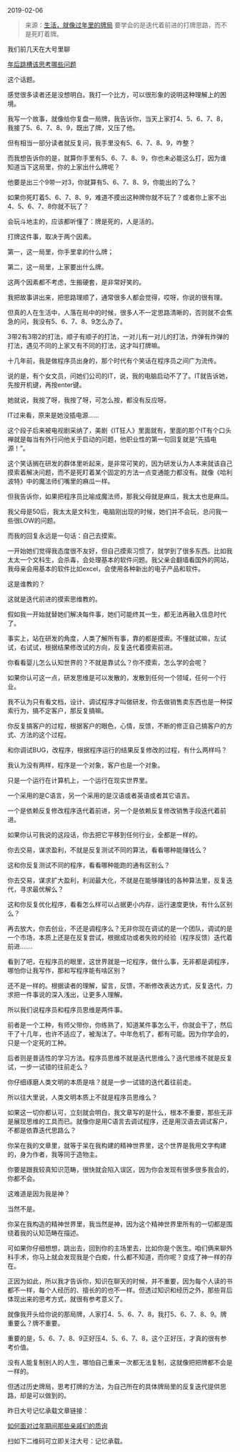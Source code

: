 2019-02-06

> 来源：[生活，就像过年里的牌局](http://mp.weixin.qq.com/s?__biz=MzU3NDc5Nzc0NQ==&mid=2247483989&idx=1&sn=720d77a52c8d3cdbbaa70d3a913855b4&chksm=fd2da08bca5a299d85011e39004e30ee9d041752a5d058f71907ef217b6dd06c8bcbf5c56c70&scene=27#wechat_redirect)
> 要学会的是迭代着前进的打牌思路，而不是死盯着牌。

我们前几天在大号里聊

[年后跳槽该思考哪些问题](https://mp.weixin.qq.com/s?__biz=MzU0MjYwNDU2Mw==&mid=2247485725&idx=1&sn=0e9e562fd1a9415d8cf3de6eccc9f4cc&chksm=fb196561cc6eec7728f98efb939215bdbe98552e7e32d7261928dbb0db50ab9e8c6781daa06e&token=1518582122&lang=zh_CN&scene=21#wechat_redirect)  

这个话题。

  

感觉很多读者还是没想明白。我打一个比方，可以很形象的说明这种理解上的困境。

  

我写一个故事，就像给你复盘一局牌，我告诉你，当天上家打4、5、6、7、8，我接了5、6、7、8、9，既出了牌，又压了他。

  

但有相当一部分读者就反复问，我手里没有5、6、7、8、9，咋整？

  

而我想告诉你的是，就算你手里有5、6、7、8、9，你也未必能这么打，因为谁知道当下这局里，你的上家出什么牌呢？

  

他要是出三个9带一对3，你就算有5、6、7、8、9，你能出的了么？

  

如果你死盯着5、6、7、8、9，难道不摸出这种牌你就不玩了？或者你上家不出4、5、6、7、8你就不玩了？

  

会玩斗地主的，应该都听懂了：牌是死的，人是活的。

  

打牌这件事，取决于两个因素。

  

第一，这一局里，你手里拿的什么牌；

第二，这一局里，上家要出什么牌。

  

这两个因素都不考虑，生搬硬套，是非常好笑的。

  

我把故事讲出来，把思路理顺了，通常很多人都会觉得，哎呀，你说的很有理。

  

但真的人在生活中，人落在局中的时候，很多人不一定思路清晰的，否则就不会焦急的问，我没有5、6、7、8、9怎么办了。

  

3带2有3带2的打法，顺子有顺子的打法，一对儿有一对儿的打法，炸弹有炸弹的打法，遇见不同的上家又有不同的打法，这才叫打牌嘛。

  

十几年前，我是做程序员出身的，那个时代有个笑话在程序员之间广为流传。

  

说的是，有个女文员，问她们公司的IT，说，我的电脑启动不了了。IT就告诉她，先按开机键，再按enter键。

  

她就说，我按了呀，我按了呀，可怎么按，都没有反应呀。

  

IT过来看，原来是她没插电源......

  

这个段子后来被电视剧采纳了，美剧《IT狂人》里面就有，里面的那个IT有个口头禅就是每当有外行问他关于启动的问题，他职业性的第一句回复就是“先插电源！”。

  

这个笑话搁在研发的群体里听起来，是非常可笑的，因为研发认为人本来就该自己摸索着解决问题，而不是死盯着某个固定的方法一点变通能力都没有。就像《哈利波特》中的魔法师们嘴里的麻瓜一样。

  

但我告诉你，如果把程序员比喻成魔法师，那我父母就是麻瓜，我太太也是麻瓜。

  

我父母是50后，我太太是文科生，电脑刚出现的时候，她们并不会玩，总问我一些很LOW的问题。

  

而我的回复永远是一句话：自己去摸索。

  

一开始她们觉得我态度很不友好，但自己摸索习惯了，就学到了很多东西。比如我太太一个文科生，会杀毒，会处理基本的软件问题。我父亲会翻墙看国外的网站，我母亲会用基本的软件比如excel，会使用各种新出的电子产品和软件。

  

这是谁教的？

这就是迭代前进的摸索思维教的。

  

假如我一开始就替她们解决每件事，她们可能终其一生，都无法再融入信息时代了。

  

事实上，站在研发的角度，人类了解所有事，靠的都是摸索。不懂就试嘛，左试试，右试试，根据结果修改试的方向，反复迭代着摸索前进。

  

你看看婴儿怎么认知世界的？不就是靠试么？你不摸索，怎么学的会呢？

  

如果你认可这一点，研发思维是可以发散的，发散到任何一个领域，任何一个行业。  

  

我不认为只有看文档，设计、调试程序才叫做研发，你去做销售卖东西也是一种探索行为，搞不定客户，那反复搞嘛。

  

你反复搞客户的过程，根据客户的眼色，心情，反馈，不断的修正自己搞客户的方式、方法的这个过程。

  

和你调试BUG，改程序，根据程序运行的结果反复修改的过程，有什么两样吗？

  

我认为没有两样，程序是一个对象，客户也是一个对象。

  

只是一个运行在计算机上，一个运行在现实世界里。

一个采用的是C语言，另一个采用的是汉语或者英语或者其它语言。

一个是依赖反复修改程序迭代着前进，另一个是依赖反复修改销售手段迭代着前进。  

  

如果你认可我说的这段话，你去把它平移到任何行业，全都是一样的。

  

你去交易，谋求盈利，不就是反复测试不同的算法，看看哪种能赚钱么？

这和你反复测试不同的程序，看看哪种能跑的通有区别么？  

  

你去交易，谋求扩大盈利，利润最大化，不就是在能够赚钱的各种算法里，反复迭代，寻求最优解么？

这和你反复优化程序，看看怎么样可以占据更小内存，运行速度更快，有什么区别么？

  

再去放大，你去创业，不还是调程序么？无非你现在调试的是一个团队，调试的是一个市场，本质上还是在反复尝试，根据成功或者失败的经验（程序反馈）迭代着前进.......

  

看到了吧，在程序员的眼里，这世界就是一坨程序，做什么事，无非都是调程序，哪怕你让我写作，那和写程序能有啥区别？

  

还不是一样的。根据读者的理解，留言，反馈，不断修改表达方式，反复迭代，力求把一件事说的深入浅出，让更多人理解。

  

所以我们说程序员和程序员思维是两件事。

  

前者是一个工种，有师父带你，你练熟了，知道某件事怎么干，你就会干了，然后干了十几年，也许不适应了，被淘汰了。中年危机了，都有可能。因为你学会的，只是一个定死的工种。

  

后者则是普适性的学习方法。程序员思维不就是迭代思维么？迭代思维不就是反复试，一步一试错的往前走么？

  

你仔细琢磨人类文明的本质是啥？就是一步一试错的迭代着往前走。

  

所以往大里说，人类文明本质上不就是程序员思维么？

  

如果这一切你都认可，立刻就会明白，我文章写的是什么，根本不重要，那些无非是展现思维的工具而已。就像你是用C语言去调试程序，还是用汉语去调试客户，不都是依靠迭代思路么？

  

你呆在我的文章里，就等于呆在我构建的精神世界里，这个世界是我用文字构建的，身为作者，我等同于造物主。

  

你要是跟我较真知识范畴，很快就会陷入误区，因为你会发现有很多很多我会的，你都不会。

  

这难道是因为我是神？

当然不是。  

  

你呆在我构造的精神世界里，我当然是神，因为这个精神世界里所有的一切都是围绕着我的认知范畴在描述。

  

可如果你仔细想想，跳出去，回到你的主场里去，比如你是个医生。咱们俩来聊外科手术，你马上就会发现我是个白痴，什么都不知道，而你呢？变成了神一样的存在。

  

正因为如此，所以我才告诉你，知识在聊天的时候，并不重要，因为每个人读的书都不一样，每个人经历的、擅长的的也不一样。但透过知识和经历之外，那些背后体现出来的思考方式，就很有参考意义了。

  

就像我开头给你说的那局牌，人家打4、5、6、7、8，我打5、6、7、8、9。牌重要么？牌不重要。

  

重要的是，5、6、7、8、9正好压4、5、6、7、8，这个正好压，才真的很有参考价值。

  

没有人能复制别人的人生，哪怕自己重来一次都无法复制，这就像把把牌都不会是一样的。

  

但透过历史牌局，思考打牌的方法，为自己所在的具体牌局里的反复迭代提供思路，却是可以做到的。

  

昨日大号记忆承载文章链接：

[如何面对过年期间那些亲戚们的质询](https://mp.weixin.qq.com/s?__biz=MzU0MjYwNDU2Mw==&mid=2247485734&idx=1&sn=f9c134b66869bd843b3ec2949ed7d739&chksm=fb19655acc6eec4cdfa8bfe1db2f490190792823baa009d34ed75f8646acc78bb411fbf1ae98&token=1101433244&lang=zh_CN&scene=21#wechat_redirect)  

  

扫如下二维码可立即关注大号：记忆承载。  

